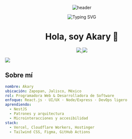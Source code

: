 <!-- ====== HERO ANIMADO ====== -->
<p align="center">
  <img src="https://capsule-render.vercel.app/api?text=%C2%A1Bienvenid@%20a%20mi%20GitHub!&animation=fadeIn&type=waving&color=gradient&height=180" alt="header" />
</p>

<p align="center">
  <img src="https://readme-typing-svg.herokuapp.com?font=Fira+Code&size=28&duration=3000&pause=800&color=A855F7&center=true&vCenter=true&width=800&lines=Ingeniera+en+Inform%C3%A1tica+%F0%9F%92%BB;Frontend+con+React+%2B+UI%2FUX+%F0%9F%8E%A8;Aprendiendo+Backend+%E2%9A%99%EF%B8%8F;Deploy+en+Vercel+%2B+Cloudflare+Workers+%F0%9F%9A%80" alt="Typing SVG" />
</p>

<h1 align="center">Hola, soy Akary 👋</h1>

<p align="center">
  <a href="mailto:akarylop@outlook.com">
    <img src="https://img.shields.io/badge/Hablemos-UI%2FUX%20%26%20React-14B8A6?style=for-the-badge&logo=gmail&logoColor=white" />
  </a>
  <a href="https://linkedin.com/in/akary" target="_blank">
    <img src="https://img.shields.io/badge/Con%C3%A9ctame%20en%20LinkedIn-0A66C2?style=for-the-badge&logo=linkedin&logoColor=white" />
  </a>
</p>

<!-- ====== WAVE SEPARATOR ====== -->
<img src="https://capsule-render.vercel.app/api?type=wave&color=gradient&height=100&section=footer" />

## Sobre mí

```yaml
nombre: Akary
ubicación: Zapopan, Jalisco, México
rol: Programadora Web & Desarrolladora de Software
enfoque: React.js · UI/UX · Node/Express · DevOps ligero
aprendiendo:
  - NestJS
  - Patrones y arquitectura
  - Microinteracciones y accesibilidad
stack:
  - Vercel, Cloudflare Workers, Hostinger
  - Tailwind CSS, Figma, GitHub Actions

